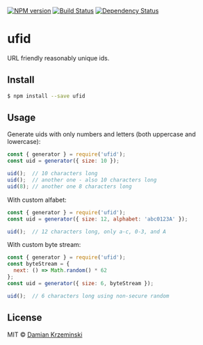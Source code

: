 [![NPM version][npm-image]][npm-url]
[![Build Status][build-image]][build-url]
[![Dependency Status][deps-image]][deps-url]

# ufid

URL friendly reasonably unique ids.

## Install

```sh
$ npm install --save ufid
```

## Usage

Generate uids with only numbers and letters (both uppercase and lowercase):

```js
const { generator } = require('ufid');
const uid = generator({ size: 10 });

uid();  // 10 characters long
uid();  // another one - also 10 characters long
uid(8); // another one 8 characters long
```


With custom alfabet:

```js
const { generator } = require('ufid');
const uid = generator({ size: 12, alphabet: 'abc0123A' });

uid();  // 12 characters long, only a-c, 0-3, and A

```


With custom byte stream:

```js
const { generator } = require('ufid');
const byteStream = {
  next: () => Math.random() * 62
};
const uid = generator({ size: 6, byteStream });

uid();  // 6 characters long using non-secure random

```


## License

MIT © [Damian Krzeminski](https://pirxpilot.me)

[npm-image]: https://img.shields.io/npm/v/ufid
[npm-url]: https://npmjs.org/package/ufid

[build-url]: https://github.com/pirxpilot/ufid/actions/workflows/check.yaml
[build-image]: https://img.shields.io/github/actions/workflow/status/pirxpilot/ufid/check.yaml?branch=main

[deps-image]: https://img.shields.io/librariesio/release/npm/ufid
[deps-url]: https://libraries.io/npm/ufid

